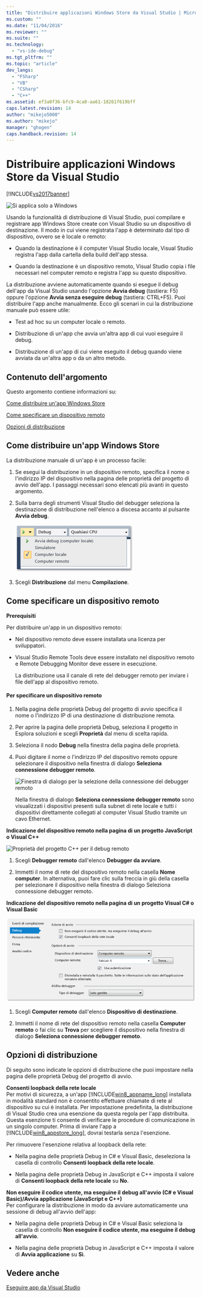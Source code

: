 ```yaml
---
title: "Distribuire applicazioni Windows Store da Visual Studio | Microsoft Docs"
ms.custom: ""
ms.date: "11/04/2016"
ms.reviewer: ""
ms.suite: ""
ms.technology: 
  - "vs-ide-debug"
ms.tgt_pltfrm: ""
ms.topic: "article"
dev_langs: 
  - "FSharp"
  - "VB"
  - "CSharp"
  - "C++"
ms.assetid: ef3a0f36-bfc9-4ca0-aa61-18261f619bff
caps.latest.revision: 14
author: "mikejo5000"
ms.author: "mikejo"
manager: "ghogen"
caps.handback.revision: 14
---
```

# Distribuire applicazioni Windows Store da Visual Studio
[!INCLUDE[vs2017banner](../code-quality/includes/vs2017banner.md)]

![Si applica solo a Windows](~/docs/debugger/media/windows_only_content.png "windows\_only\_content")  
  
 Usando la funzionalità di distribuzione di Visual Studio, puoi compilare e registrare app Windows Store create con Visual Studio su un dispositivo di destinazione. Il modo in cui viene registrata l'app è determinato dal tipo di dispositivo, ovvero se è locale o remoto:  
  
-   Quando la destinazione è il computer Visual Studio locale, Visual Studio registra l'app dalla cartella della build dell'app stessa.  
  
-   Quando la destinazione è un dispositivo remoto, Visual Studio copia i file necessari nel computer remoto e registra l'app su questo dispositivo.  
  
 La distribuzione avviene automaticamente quando si esegue il debug dell'app da Visual Studio usando l'opzione **Avvia debug** \(tastiera: F5\) oppure l'opzione **Avvia senza eseguire debug** \(tastiera: CTRL\+F5\). Puoi distribuire l'app anche manualmente. Ecco gli scenari in cui la distribuzione manuale può essere utile:  
  
-   Test ad hoc su un computer locale o remoto.  
  
-   Distribuzione di un'app che avvia un'altra app di cui vuoi eseguire il debug.  
  
-   Distribuzione di un'app di cui viene eseguito il debug quando viene avviata da un'altra app o da un altro metodo.  
  
##  <a name="BKMK_In_this_topic"></a> Contenuto dell'argomento  
 Questo argomento contiene informazioni su:  
  
 [Come distribuire un'app Windows Store](#BKMK_How_to_deploy_a_Windows_Store_app)  
  
 [Come specificare un dispositivo remoto](#BKMK_How_to_specify_a_remote_device)  
  
 [Opzioni di distribuzione](#BKMK_Deployment_options)  
  
##  <a name="BKMK_How_to_deploy_a_Windows_Store_app"></a> Come distribuire un'app Windows Store  
 La distribuzione manuale di un'app è un processo facile:  
  
1.  Se esegui la distribuzione in un dispositivo remoto, specifica il nome o l'indirizzo IP del dispositivo nella pagina delle proprietà del progetto di avvio dell'app. I passaggi necessari sono elencati più avanti in questo argomento.  
  
2.  Sulla barra degli strumenti Visual Studio del debugger seleziona la destinazione di distribuzione nell'elenco a discesa accanto al pulsante **Avvia debug**.  
  
     ![Effettuare l'esecuzione nel computer locale](../debugger/media/vsrun_f5_local.png "VSRUN\_F5\_Local")  
  
3.  Scegli **Distribuzione** dal menu **Compilazione**.  
  
##  <a name="BKMK_How_to_specify_a_remote_device"></a> Come specificare un dispositivo remoto  
 **Prerequisiti**  
  
 Per distribuire un'app in un dispositivo remoto:  
  
-   Nel dispositivo remoto deve essere installata una licenza per sviluppatori.  
  
-   Visual Studio Remote Tools deve essere installato nel dispositivo remoto e Remote Debugging Monitor deve essere in esecuzione.  
  
     La distribuzione usa il canale di rete del debugger remoto per inviare i file dell'app al dispositivo remoto.  
  
#### Per specificare un dispositivo remoto  
  
1.  Nella pagina delle proprietà Debug del progetto di avvio specifica il nome o l'indirizzo IP di una destinazione di distribuzione remota.  
  
2.  Per aprire la pagina delle proprietà Debug, seleziona il progetto in Esplora soluzioni e scegli **Proprietà** dal menu di scelta rapida.  
  
3.  Seleziona il nodo **Debug** nella finestra della pagina delle proprietà.  
  
4.  Puoi digitare il nome o l'indirizzo IP del dispositivo remoto oppure selezionare il dispositivo nella finestra di dialogo  **Seleziona connessione debugger remoto**.  
  
     ![Finestra di dialogo per la selezione della connessione del debugger remoto](~/docs/debugger/media/vsrun_selectremotedebuggerdlg.png "VSRUN\_SelectRemoteDebuggerDlg")  
  
     Nella finestra di dialogo **Seleziona connessione debugger remoto** sono visualizzati i dispositivi presenti sulla subnet di rete locale e tutti i dispositivi direttamente collegati al computer Visual Studio tramite un cavo Ethernet.  
  
 **Indicazione del dispositivo remoto nella pagina di un progetto JavaScript o Visual C\+\+**  
  
 ![Proprietà del progetto C&#43;&#43; per il debug remoto](~/docs/debugger/media/vsrun_cpp_projprop_remote.png "VSRUN\_CPP\_ProjProp\_Remote")  
  
1.  Scegli **Debugger remoto** dall'elenco **Debugger da avviare**.  
  
2.  Immetti il nome di rete del dispositivo remoto nella casella **Nome computer**. In alternativa, puoi fare clic sulla freccia in giù della casella per selezionare il dispositivo nella finestra di dialogo Seleziona connessione debugger remoto.  
  
 **Indicazione del dispositivo remoto nella pagina di un progetto Visual C\# o Visual Basic**  
  
 ![Proprietà del progetto gestito per il debug remoto](../debugger/media/vsrun_managed_projprop_remote.png "VSRUN\_Managed\_ProjProp\_Remote")  
  
1.  Scegli **Computer remoto** dall'elenco **Dispositivo di destinazione**.  
  
2.  Immetti il nome di rete del dispositivo remoto nella casella **Computer remoto** o fai clic su **Trova** per scegliere il dispositivo nella finestra di dialogo **Seleziona connessione debugger remoto**.  
  
##  <a name="BKMK_Deployment_options"></a> Opzioni di distribuzione  
 Di seguito sono indicate le opzioni di distribuzione che puoi impostare nella pagina delle proprietà Debug del progetto di avvio.  
  
 **Consenti loopback della rete locale**  
 Per motivi di sicurezza, a un'app [!INCLUDE[win8_appname_long](../debugger/includes/win8_appname_long_md.md)] installata in modalità standard non è consentito effettuare chiamate di rete al dispositivo su cui è installata. Per impostazione predefinita, la distribuzione di Visual Studio crea una esenzione da questa regola per l'app distribuita. Questa esenzione ti consente di verificare le procedure di comunicazione in un singolo computer. Prima di inviare l'app a [!INCLUDE[win8_appstore_long](../debugger/includes/win8_appstore_long_md.md)], dovrai testarla senza l'esenzione.  
  
 Per rimuovere l'esenzione relativa al loopback della rete:  
  
-   Nella pagina delle proprietà Debug in C\# e Visual Basic, deseleziona la casella di controllo **Consenti loopback della rete locale**.  
  
-   Nella pagina delle proprietà Debug in JavaScript e C\+\+ imposta il valore di **Consenti loopback della rete locale** su **No**.  
  
 **Non eseguire il codice utente, ma eseguine il debug all'avvio \(C\# e Visual Basic\)\/Avvia applicazione \(JavaScript e C\+\+\)**  
 Per configurare la distribuzione in modo da avviare automaticamente una sessione di debug all'avvio dell'app:  
  
-   Nella pagina delle proprietà Debug in C\# e Visual Basic seleziona la casella di controllo **Non eseguire il codice utente, ma eseguine il debug all'avvio**.  
  
-   Nella pagina delle proprietà Debug in JavaScript e C\+\+ imposta il valore di **Avvia applicazione** su **Sì**.  
  
## Vedere anche  
 [Eseguire app da Visual Studio](../debugger/run-store-apps-from-visual-studio.md)
